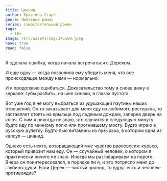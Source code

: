 ```yaml
---
title: Цианид
author: Кристина Старк
genre: Любовный роман
series: самостоятельный роман
tags:
  - 18+
image: /src/assets/img/376559.jpeg
have: true
read: false
---
```

Я сделала ошибку, когда начала встречаться с Дереком.

И еще одну — когда позволила ему убедить меня, что все происходящее между нами — нормально.

И я продолжаю ошибаться. Доказательство тому я снова вижу в зеркале: губы разбиты, на шее синяки, в глазах пустота.

Вот уже год я не могу выбраться из удушающей паутины наших отношений. Он то заказывает для меня еду из любимого ресторана, то заставляет стоять на крыльце под ледяным дождем, заперев дверь на ключ. С ним я никогда не знаю, что случится в следующую минуту: будто иду по минному полю или прогнившему мосту. Будто играю в русскую рулетку. Будто пью витамины из пузырька, в котором одна из капсул — цианид.

Однако есть некто, возвращающий мне чувство равновесия: курьер, который привозит нам еду. Он — случайный человек, о котором я практически ничего не знаю. Иногда мы разговариваем на пороге. Вчера он поинтересовался, в порядке ли я, и это потрясло меня до глубины души. Если Дерек — чистый цианид, то вдруг есть и человек-противоядие?
